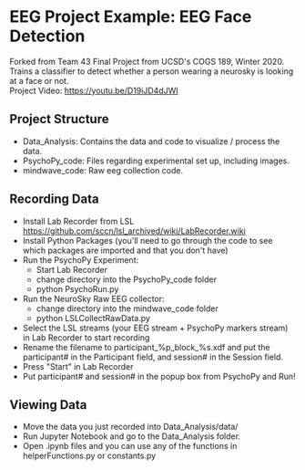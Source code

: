 # EEG Project Example: EEG Face Detection
Forked from Team 43 Final Project from UCSD's COGS 189, Winter 2020. 
<br>Trains a classifier to detect whether a person wearing a neurosky is looking at a face or not. 
<br>Project Video: https://youtu.be/D19iJD4dJWI


## Project Structure 
- Data_Analysis: Contains the data and code to visualize / process the data. 
- PsychoPy_code: Files regarding experimental set up, including images. 
- mindwave_code: Raw eeg collection code. 


## Recording Data
- Install Lab Recorder from LSL https://github.com/sccn/lsl_archived/wiki/LabRecorder.wiki 
- Install Python Packages (you'll need to go through the code to see which packages are imported and that you don't have) 
- Run the PsychoPy Experiment: 
   - Start Lab Recorder 
   - change directory into the PsychoPy_code folder
   - python PsychoRun.py
- Run the NeuroSky Raw EEG collector: 
   - change directory into the mindwave_code folder
   - python LSLCollectRawData.py
- Select the LSL streams (your EEG stream + PsychoPy markers stream) in Lab Recorder to start recording 
- Rename the filename to participant_%p_block_%s.xdf and put the participant# in the Participant field, and session# in the Session field. 
- Press "Start" in Lab Recorder
- Put participant# and session# in the popup box from PsychoPy and Run! 

## Viewing Data 
- Move the data you just recorded into Data_Analysis/data/
- Run Jupyter Notebook and go to the Data_Analysis folder. 
- Open .ipynb files and you can use any of the functions in helperFunctions.py or constants.py
